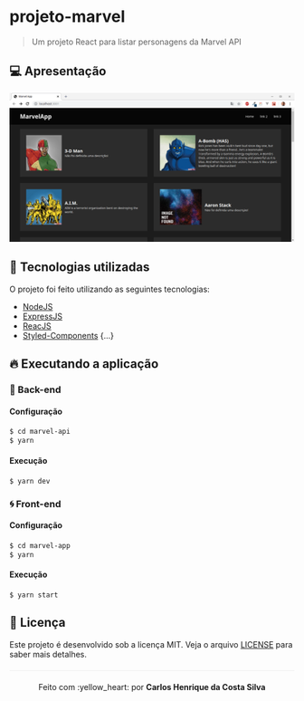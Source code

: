 # projeto-marvel
> Um projeto React para listar personagens da Marvel API

## :computer: Apresentação
<p align="center">
  <img src="/marvel-app/public/img/marvel-app.png">
</p>

## :rocket: Tecnologias utilizadas 

O projeto foi feito utilizando as seguintes tecnologias:

- [NodeJS](https://nodejs.org/en/)
- [ExpressJS](https://expressjs.com/pt-br/)
- [ReacJS](https://reactjs.org/)
- [Styled-Components](https://styled-components.com/)
{...}

## :fire: Executando a aplicação

### :bug: Back-end
#### Configuração
```
$ cd marvel-api
$ yarn
```
#### Execução
```
$ yarn dev
```

### :cyclone: Front-end
#### Configuração

```
$ cd marvel-app
$ yarn
```
#### Execução
```
$ yarn start
```

## :page_facing_up: Licença 
Este projeto é desenvolvido sob a licença MIT. Veja o arquivo [LICENSE](LICENSE.md) para saber mais detalhes.

<p align="center" style="margin-top: 20px; border-top: 1px solid #eee; padding-top: 20px;">Feito com :yellow_heart: por <strong> Carlos Henrique da Costa Silva </strong> </p>
